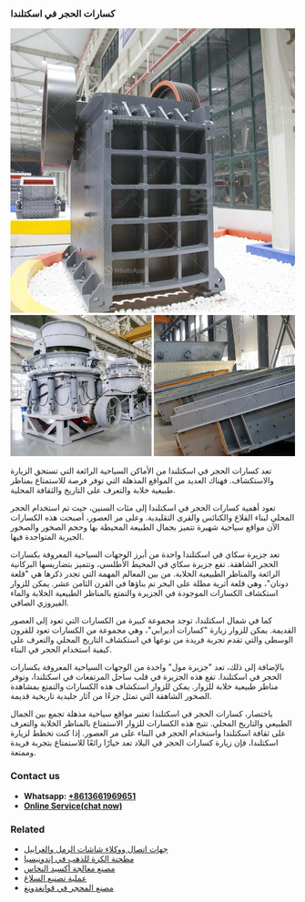<h3>كسارات الحجر في اسكتلندا</h3><img src='1701852623.jpg' alt=''><p>تعد كسارات الحجر في اسكتلندا من الأماكن السياحية الرائعة التي تستحق الزيارة والاستكشاف. فهناك العديد من المواقع المذهلة التي توفر فرصة للاستمتاع بمناظر طبيعية خلابة والتعرف على التاريخ والثقافة المحلية.</p><p>تعود أهمية كسارات الحجر في اسكتلندا إلى مئات السنين، حيث تم استخدام الحجر المحلي لبناء القلاع والكنائس والقرى التقليدية. وعلى مر العصور، أصبحت هذه الكسارات الآن مواقع سياحية شهيرة تتميز بجمال الطبيعة المحيطة بها وحجم الصخور والصخور الجيرية المتواجدة فيها.</p><p>تعد جزيرة سكاي في اسكتلندا واحدة من أبرز الوجهات السياحية المعروفة بكسارات الحجر الشاهقة. تقع جزيرة سكاي في المحيط الأطلسي، وتتميز بتضاريسها البركانية الرائعة والمناظر الطبيعية الخلابة. من بين المعالم المهمة التي تجدر ذكرها هي "قلعة دونان"، وهي قلعة أثرية مطلة على البحر تم بناؤها في القرن الثامن عشر. يمكن للزوار استكشاف الكسارات الموجودة في الجزيرة والتمتع بالمناظر الطبيعية الخلابة والماء الفيروزي الصافي.</p><p>كما في شمال اسكتلندا، توجد مجموعة كبيرة من الكسارات التي تعود إلى العصور القديمة. يمكن للزوار زيارة "كسارات أديرابي"، وهي مجموعة من الكسارات تعود للقرون الوسطى والتي تقدم تجربة فريدة من نوعها في استكشاف التاريخ المحلي والتعرف على كيفية استخدام الحجر في البناء.</p><p>بالإضافة إلى ذلك، تعد "جزيرة مول" واحدة من الوجهات السياحية المعروفة بكسارات الحجر في اسكتلندا. تقع هذه الجزيرة في قلب ساحل المرتفعات في اسكتلندا، وتوفر مناظر طبيعية خلابة للزوار. يمكن للزوار استكشاف هذه الكسارات والتمتع بمشاهدة الصخور الشاهقة التي تمثل جزءًا من آثار جليدية تاريخية قديمة.</p><p>باختصار، كسارات الحجر في اسكتلندا تعتبر مواقع سياحية مذهلة تجمع بين الجمال الطبيعي والتاريخ المحلي. تتيح هذه الكسارات للزوار الاستمتاع بالمناظر الخلابة والتعرف على ثقافة اسكتلندا واستخدام الحجر في البناء على مر العصور. إذا كنت تخطط لزيارة اسكتلندا، فإن زيارة كسارات الحجر في البلاد تعد خيارًا رائعًا للاستمتاع بتجربة فريدة وممتعة.</p><h3>Contact us</h3><ul><li><strong>Whatsapp:&nbsp;<a href="https://wa.me/8613661969651">+8613661969651</a></strong></li><li><a href="https://swt.shibang-china.com/?git&amp;zhl&amp;كسارات الحجر في اسكتلندا"><strong>Online Service(chat now)</strong></a></li></ul><h3>Related</h3><ul><li><a href='جهات اتصال ووكلاء شاشات الرمل والغرابيل.md'>جهات اتصال ووكلاء شاشات الرمل والغرابيل</a></li><li><a href='مطحنة الكرة للذهب في إندونيسيا.md'>مطحنة الكرة للذهب في إندونيسيا</a></li><li><a href='مصنع معالجة أكسيد النحاس.md'>مصنع معالجة أكسيد النحاس</a></li><li><a href='عملية تصنيع السلاغ.md'>عملية تصنيع السلاغ</a></li><li><a href='مصنع المحجر في قوانغدونغ.md'>مصنع المحجر في قوانغدونغ</a></li></ul>